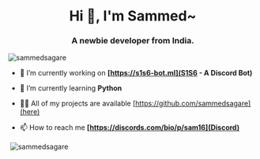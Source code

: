 <h1 align="center">Hi 👋, I'm Sammed~</h1>
<h3 align="center">A newbie developer from India.</h3>

<p align="left"> <img src="https://komarev.com/ghpvc/?username=sammedsagare&label=Profile%20views&color=0e75b6&style=flat" alt="sammedsagare" /> </p>

- 🔭 I’m currently working on **[https://s1s6-bot.ml](S1S6 - A Discord Bot)**

- 🌱 I’m currently learning **Python**

- 👨‍💻 All of my projects are available [https://github.com/sammedsagare](here)

- 📫 How to reach me **[https://discords.com/bio/p/sam16](Discord)**



<!-- <h3 align="left">Connect with me:</h3>
<p align="left">
<a href="https://www.youtube.com/c/dark inc." target="blank"><img align="center" src="https://cdn.jsdelivr.net/npm/simple-icons@3.0.1/icons/youtube.svg" alt="dark inc." height="30" width="40" /></a>
<a href="https://discord.gg/Dark Fang~#7631" target="blank"><img align="center" src="https://cdn.jsdelivr.net/npm/simple-icons@3.0.1/icons/discord.svg" alt="Dark Fang~#7631" height="30" width="40" /></a>
</p> -->

<!-- <h3 align="left">Languages and Tools:</h3>
<p align="left"> <a href="https://getbootstrap.com" target="_blank"> <img src="https://raw.githubusercontent.com/devicons/devicon/master/icons/bootstrap/bootstrap-plain-wordmark.svg" alt="bootstrap" width="40" height="40"/> </a> <a href="https://www.w3schools.com/css/" target="_blank"> <img src="https://raw.githubusercontent.com/devicons/devicon/master/icons/css3/css3-original-wordmark.svg" alt="css3" width="40" height="40"/> </a> <a href="https://heroku.com" target="_blank"> <img src="https://www.vectorlogo.zone/logos/heroku/heroku-icon.svg" alt="heroku" width="40" height="40"/> </a> <a href="https://developer.mozilla.org/en-US/docs/Web/JavaScript" target="_blank"> <img src="https://raw.githubusercontent.com/devicons/devicon/master/icons/javascript/javascript-original.svg" alt="javascript" width="40" height="40"/> </a> <a href="https://www.linux.org/" target="_blank"> <img src="https://raw.githubusercontent.com/devicons/devicon/master/icons/linux/linux-original.svg" alt="linux" width="40" height="40"/> </a> <a href="https://www.mongodb.com/" target="_blank"> <img src="https://raw.githubusercontent.com/devicons/devicon/master/icons/mongodb/mongodb-original-wordmark.svg" alt="mongodb" width="40" height="40"/> </a> <a href="https://www.mysql.com/" target="_blank"> <img src="https://raw.githubusercontent.com/devicons/devicon/master/icons/mysql/mysql-original-wordmark.svg" alt="mysql" width="40" height="40"/> </a> <a href="https://nodejs.org" target="_blank"> <img src="https://raw.githubusercontent.com/devicons/devicon/master/icons/nodejs/nodejs-original-wordmark.svg" alt="nodejs" width="40" height="40"/> </a> <a href="https://www.postgresql.org" target="_blank"> <img src="https://raw.githubusercontent.com/devicons/devicon/master/icons/postgresql/postgresql-original-wordmark.svg" alt="postgresql" width="40" height="40"/> </a> <a href="https://www.python.org" target="_blank"> <img src="https://raw.githubusercontent.com/devicons/devicon/master/icons/python/python-original.svg" alt="python" width="40" height="40"/> </a> <a href="https://www.typescriptlang.org/" target="_blank"> <img src="https://raw.githubusercontent.com/devicons/devicon/master/icons/typescript/typescript-original.svg" alt="typescript" width="40" height="40"/> </a> <a href="https://vuejs.org/" target="_blank"> <img src="https://raw.githubusercontent.com/devicons/devicon/master/icons/vuejs/vuejs-original-wordmark.svg" alt="vuejs" width="40" height="40"/> </a> </p> -->

<p>&nbsp;<img align="center" src="https://github-readme-stats.vercel.app/api?username=sammedsagare&show_icons=true&locale=en" alt="sammedsagare" /></p>